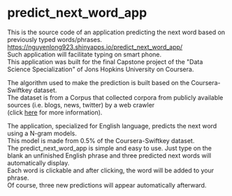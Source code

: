 # predict_next_word_app

This is the source code of an application predicting the next word based on previously typed words/phrases.
https://nguyenlong923.shinyapps.io/predict_next_word_app/  
Such application will facilitate typing on smart phone.  
This application was built for the final Capstone project of the "Data Science Specialization" of Jons Hopkins University on Coursera.  

The algorithm used to make the prediction is built based on the Coursera-Swiftkey dataset.  
The dataset is from a Corpus that collected corpora from publicly available sources (i.e. blogs, news, twitter) by a web crawler  
(click [here](https://www.coursera.org/learn/data-science-project/supplement/4phKX/about-the-copora) for more information).  

The application, specialized for English language, predicts the next word using a N-gram models.  
This model is made from 0.5% of the Coursera-Swiftkey dataset.  
The predict_next_word_app is simple and easy to use.
Just type on the blank an unfinished English phrase and three predicted next words will automatically display.  
Each word is clickable and after clicking, the word will be added to your phrase.  
Of course, three new predictions will appear automatically afterward.
